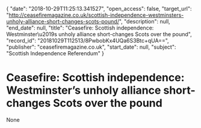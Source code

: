 {
  "date": "2018-10-29T11:25:13.341527", 
  "open_access": false, 
  "target_url": "http://ceasefiremagazine.co.uk/scottish-independence-westminsters-unholy-alliance-short-changes-scots-pound/", 
  "description": null, 
  "end_date": null, 
  "title": "Ceasefire: Scottish independence: Westminster\u2019s unholy alliance short-changes Scots over the pound", 
  "record_id": "20181029T112513/8PwbobKx4UQa6S3Btc+qUA==", 
  "publisher": "ceasefiremagazine.co.uk", 
  "start_date": null, 
  "subject": "Scottish Independence Referendum"
}

# Ceasefire: Scottish independence: Westminster’s unholy alliance short-changes Scots over the pound

None